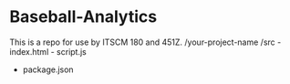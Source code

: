 # Baseball-Analytics
This is a repo for use by ITSCM 180 and 451Z.
/your-project-name
  /src
    - index.html
    - script.js
  - package.json
